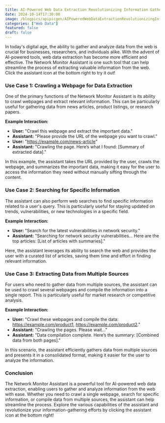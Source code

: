 ```yaml
---
title: AI-Powered Web Data Extraction Revolutionizing Information Gathering
date: 2024-10-14T17:30:00
image: /blogpics/apipicgen/AIPoweredWebDataExtractionRevolutionizingInformationGathering-TDREMRL97O.jpg
categories: ["Web Data"]
featured: false
draft: false
---
```

In today's digital age, the ability to gather and analyze data from the web is crucial for businesses, researchers, and individuals alike. With the advent of AI-powered tools, web data extraction has become more efficient and effective. The Network Monitor Assistant is one such tool that can help streamline the process of extracting valuable information from the web. Click the assistant icon at the bottom right to try it out!

### Use Case 1: Crawling a Webpage for Data Extraction

One of the primary functions of the Network Monitor Assistant is its ability to crawl webpages and extract relevant information. This can be particularly useful for gathering data from news articles, product listings, or research papers.

**Example Interaction:**

- **User:** "Crawl this webpage and extract the important data."
- **Assistant:** "Please provide the URL of the webpage you want to crawl."
- **User:** "https://example.com/news-article"
- **Assistant:** "Crawling the page. Here’s what I found: [Summary of extracted data]."

In this example, the assistant takes the URL provided by the user, crawls the webpage, and summarizes the important data, making it easy for the user to access the information they need without manually sifting through the content.

### Use Case 2: Searching for Specific Information

The assistant can also perform web searches to find specific information related to a user's query. This is particularly useful for staying updated on trends, vulnerabilities, or new technologies in a specific field.

**Example Interaction:**

- **User:** "Search for the latest vulnerabilities in network security."
- **Assistant:** "Searching for network security vulnerabilities... Here are the top articles: [List of articles with summaries]."

Here, the assistant leverages its ability to search the web and provides the user with a curated list of articles, saving them time and effort in finding relevant information.

### Use Case 3: Extracting Data from Multiple Sources

For users who need to gather data from multiple sources, the assistant can be used to crawl several webpages and compile the information into a single report. This is particularly useful for market research or competitive analysis.

**Example Interaction:**

- **User:** "Crawl these webpages and compile the data: https://example.com/product1, https://example.com/product2."
- **Assistant:** "Crawling the pages. Please wait..."
- **Assistant:** "Data compilation complete. Here’s the summary: [Combined data from both pages]."

In this scenario, the assistant efficiently gathers data from multiple sources and presents it in a consolidated format, making it easier for the user to analyze the information.

### Conclusion

The Network Monitor Assistant is a powerful tool for AI-powered web data extraction, enabling users to gather and analyze information from the web with ease. Whether you need to crawl a single webpage, search for specific information, or compile data from multiple sources, the assistant can help streamline the process. Explore the various capabilities of the assistant and revolutionize your information-gathering efforts by clicking the assistant icon at the bottom right!